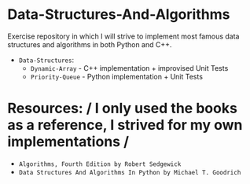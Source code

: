 # Data-Structures-And-Algorithms

Exercise repository in which I will strive to implement most famous data structures and algorithms in both Python and C++.
* `Data-Structures`:
  - `Dynamic-Array`  - C++ implementation + improvised Unit Tests
  - `Priority-Queue` - Python implementation + Unit Tests

# Resources: / I only used the books as a reference, I strived for my own implementations /
* `Algorithms, Fourth Edition by Robert Sedgewick`
* `Data Structures And Algorithms In Python by Michael T. Goodrich`
